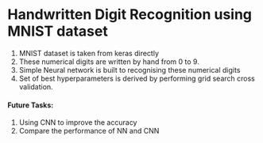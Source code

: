 # Handwritten Digit Recognition using MNIST dataset

1. MNIST dataset is taken from keras directly
2. These numerical digits are written by hand from 0 to 9.
3. Simple Neural network is built to recognising these numerical digits
4. Set of best hyperparameters is derived by performing grid search cross validation.

#### Future Tasks:
1. Using CNN to improve the accuracy
2. Compare the performance of NN and CNN
